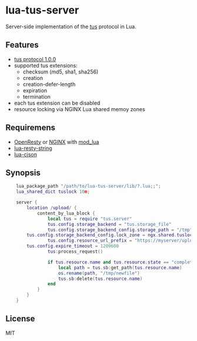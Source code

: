 # lua-tus-server

Server-side implementation of the [tus](https://tus.io/) protocol in Lua.

## Features

- [tus protocol 1.0.0](https://tus.io/protocols/resumable-upload.html)
- supported tus extensions:
  - checksum (md5, sha1, sha256)
  - creation
  - creation-defer-length
  - expiration
  - termination
- each tus extension can be disabled
- resource locking via NGINX Lua shared memoy zones

## Requiremens

- [OpenResty](https://openresty.org) or [NGINX](https://www.nginx.com) with [mod\_lua](https://github.com/openresty/lua-nginx-module)
- [lua-resty-string](https://github.com/openresty/lua-resty-string)
- [lua-cjson](https://www.kyne.com.au/~mark/software/lua-cjson.php)

## Synopsis


```lua
    lua_package_path "/path/to/lua-tus-server/lib/?.lua;;";
    lua_shared_dict tuslock 10m;

    server {
        location /upload/ {
            content_by_lua_block {
                local tus = require "tus.server"
                tus.config.storage_backend = "tus.storage_file"
                tus.config.storage_backend_config.storage_path = "/tmp"
		tus.config.storage_backend_config.lock_zone = ngx.shared.tuslock
                tus.config.resource_url_prefix = "https://myserver/upload"
		tus.config.expire_timeout = 1209600
                tus:process_request()

                if tus.resource.name and tus.resource.state == "completed" then
                    local path = tus.sb:get_path(tus.resource.name)
                    os.rename(path, "/tmp/newfile")
                    tus.sb:delete(tus.resource.name)
                end
            }
        }
    }
```

## License
MIT
